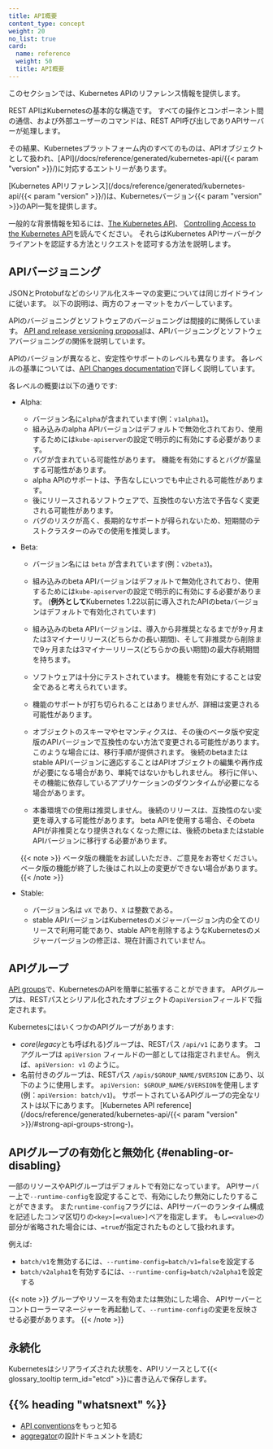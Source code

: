 ```yaml
---
title: API概要
content_type: concept
weight: 20
no_list: true
card:
  name: reference
  weight: 50
  title: API概要
---
```


<!-- overview -->

このセクションでは、Kubernetes APIのリファレンス情報を提供します。

REST APIはKubernetesの基本的な構造です。
すべての操作とコンポーネント間の通信、および外部ユーザーのコマンドは、REST API呼び出しでありAPIサーバーが処理します。

その結果、Kubernetesプラットフォーム内のすべてのものは、APIオブジェクトとして扱われ、[API](/docs/reference/generated/kubernetes-api/{{< param "version" >}}/)に対応するエントリーがあります。

[Kubernetes APIリファレンス](/docs/reference/generated/kubernetes-api/{{< param "version" >}}/)は、Kubernetesバージョン{{< param "version" >}}のAPI一覧を提供します。

一般的な背景情報を知るには、[The Kubernetes API](/ja/docs/concepts/overview/kubernetes-api/)、
[Controlling Access to the Kubernetes API](/ja/docs/concepts/security/controlling-access/)を読んでください。
それらはKubernetes APIサーバーがクライアントを認証する方法とリクエストを認可する方法を説明します。

## APIバージョニング

JSONとProtobufなどのシリアル化スキーマの変更については同じガイドラインに従います。
以下の説明は、両方のフォーマットをカバーしています。

APIのバージョニングとソフトウェアのバージョニングは間接的に関係しています。
[API and release versioning proposal](https://git.k8s.io/sig-release/release-engineering/versioning.md)は、APIバージョニングとソフトウェアバージョニングの関係を説明しています。

APIのバージョンが異なると、安定性やサポートのレベルも異なります。
各レベルの基準については、[API Changes documentation](https://git.k8s.io/community/contributors/devel/sig-architecture/api_changes.md#alpha-beta-and-stable-versions)で詳しく説明しています。

各レベルの概要は以下の通りです:

- Alpha:
  - バージョン名に`alpha`が含まれています(例：`v1alpha1`)。
  - 組み込みのalpha APIバージョンはデフォルトで無効化されており、使用するためには`kube-apiserver`の設定で明示的に有効にする必要があります。
  - バグが含まれている可能性があります。
    機能を有効にするとバグが露呈する可能性があります。
  - alpha APIのサポートは、予告なしにいつでも中止される可能性があります。
  - 後にリリースされるソフトウェアで、互換性のない方法で予告なく変更される可能性があります。
  - バグのリスクが高く、長期的なサポートが得られないため、短期間のテストクラスターのみでの使用を推奨します。

- Beta:
  - バージョン名には `beta` が含まれています(例：`v2beta3`)。
  - 組み込みのbeta APIバージョンはデフォルトで無効化されており、使用するためには`kube-apiserver`の設定で明示的に有効にする必要があります。
    (**例外として**Kubernetes 1.22以前に導入されたAPIのbetaバージョンはデフォルトで有効化されています)
  - 組み込みのbeta APIバージョンは、導入から非推奨となるまでが9ヶ月または3マイナーリリース(どちらかの長い期間)、そして非推奨から削除まで9ヶ月または3マイナーリリース(どちらかの長い期間)の最大存続期間を持ちます。
  - ソフトウェアは十分にテストされています。
    機能を有効にすることは安全であると考えられています。
  - 機能のサポートが打ち切られることはありませんが、詳細は変更される可能性があります。

  - オブジェクトのスキーマやセマンティクスは、その後のベータ版や安定版のAPIバージョンで互換性のない方法で変更される可能性があります。
    このような場合には、移行手順が提供されます。
    後続のbetaまたはstable APIバージョンに適応することはAPIオブジェクトの編集や再作成が必要になる場合があり、単純ではないかもしれません。
    移行に伴い、その機能に依存しているアプリケーションのダウンタイムが必要になる場合があります。

  - 本番環境での使用は推奨しません。
    後続のリリースは、互換性のない変更を導入する可能性があります。
    beta APIを使用する場合、そのbeta APIが非推奨となり提供されなくなった際には、後続のbetaまたはstable APIバージョンに移行する必要があります。

  {{< note >}}
ベータ版の機能をお試しいただき、ご意見をお寄せください。
ベータ版の機能が終了した後はこれ以上の変更ができない場合があります。
  {{< /note >}}

- Stable:
  - バージョン名は `vX` であり、`X` は整数である。
  - stable APIバージョンはKubernetesのメジャーバージョン内の全てのリリースで利用可能であり、stable APIを削除するようなKubernetesのメジャーバージョンの修正は、現在計画されていません。

## APIグループ

[API groups](https://git.k8s.io/design-proposals-archive/api-machinery/api-group.md)で、KubernetesのAPIを簡単に拡張することができます。
APIグループは、RESTパスとシリアル化されたオブジェクトの`apiVersion`フィールドで指定されます。

KubernetesにはいくつかのAPIグループがあります:

* *core*(*legacy*とも呼ばれる)グループは、RESTパス `/api/v1` にあります。
   コアグループは `apiVersion` フィールドの一部としては指定されません。
   例えば、`apiVersion: v1` のように。
* 名前付きのグループは、RESTパス `/apis/$GROUP_NAME/$VERSION` にあり、以下のように使用します。
   `apiVersion: $GROUP_NAME/$VERSION`を使用します(例：`apiVersion: batch/v1`)。
   サポートされているAPIグループの完全なリストは以下にあります。
   [Kubernetes API reference](/docs/reference/generated/kubernetes-api/{{< param "version" >}}/#strong-api-groups-strong-)。

## APIグループの有効化と無効化   {#enabling-or-disabling}

一部のリソースやAPIグループはデフォルトで有効になっています。
APIサーバー上で`--runtime-config`を設定することで、有効にしたり無効にしたりすることができます。
また`runtime-config`フラグには、APIサーバーのランタイム構成を記述したコンマ区切りの`<key>[=<value>]`ペアを指定します。
もし`=<value>`の部分が省略された場合には、`=true`が指定されたものとして扱われます。

例えば:

 - `batch/v1`を無効するには、`--runtime-config=batch/v1=false`を設定する
 - `batch/v2alpha1`を有効するには、`--runtime-config=batch/v2alpha1`を設定する

{{< note >}}
グループやリソースを有効または無効にした場合、
APIサーバーとコントローラーマネージャーを再起動して、`--runtime-config`の変更を反映させる必要があります。
{{< /note >}}

## 永続化

Kubernetesはシリアライズされた状態を、APIリソースとして{{< glossary_tooltip term_id="etcd" >}}に書き込んで保存します。

## {{% heading "whatsnext" %}}

- [API conventions](https://git.k8s.io/community/contributors/devel/sig-architecture/api-conventions.md#api-conventions)をもっと知る
- [aggregator](https://git.k8s.io/design-proposals-archive/api-machinery/aggregated-api-servers.md)の設計ドキュメントを読む
